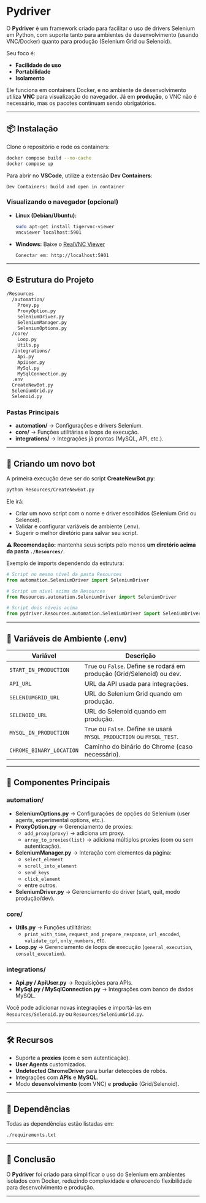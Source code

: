 # Pydriver

O **Pydriver** é um framework criado para facilitar o uso de drivers Selenium em Python, com suporte tanto para ambientes de desenvolvimento (usando VNC/Docker) quanto para produção (Selenium Grid ou Selenoid).

Seu foco é:
- **Facilidade de uso**
- **Portabilidade**
- **Isolamento**

Ele funciona em containers Docker, e no ambiente de desenvolvimento utiliza **VNC** para visualização do navegador. Já em **produção**, o VNC não é necessário, mas os pacotes continuam sendo obrigatórios.

---

## 📦 Instalação

Clone o repositório e rode os containers:

```bash
docker compose build --no-cache
docker compose up
```

Para abrir no **VSCode**, utilize a extensão **Dev Containers**:

```
Dev Containers: build and open in container
```

### Visualizando o navegador (opcional)

- **Linux (Debian/Ubuntu):**
  ```bash
  sudo apt-get install tigervnc-viewer
  vncviewer localhost:5901
  ```

- **Windows:**
  Baixe o [RealVNC Viewer](https://www.realvnc.com/)
  ```
  Conectar em: http://localhost:5901
  ```

---

## ⚙️ Estrutura do Projeto

```bash
/Resources
  /automation/
    Proxy.py
    ProxyOption.py
    SeleniumDriver.py
    SeleniumManager.py
    SeleniumOptions.py
  /core/
    Loop.py
    Utils.py
  /integrations/
    Api.py
    ApiUser.py
    MySql.py
    MySqlConnection.py
  .env
  CreateNewBot.py
  SeleniumGrid.py
  Selenoid.py
```

### Pastas Principais

- **automation/** → Configurações e drivers Selenium.
- **core/** → Funções utilitárias e loops de execução.
- **integrations/** → Integrações já prontas (MySQL, API, etc.).

---

## 🚀 Criando um novo bot

A primeira execução deve ser do script **CreateNewBot.py**:

```bash
python Resources/CreateNewBot.py
```

Ele irá:
- Criar um novo script com o nome e driver escolhidos (Selenium Grid ou Selenoid).
- Validar e configurar variáveis de ambiente (.env).
- Sugerir o melhor diretório para salvar seu script.

⚠️ **Recomendação:** mantenha seus scripts pelo menos **um diretório acima da pasta `./Resources/`**.

Exemplo de imports dependendo da estrutura:
```python
# Script no mesmo nível da pasta Resources
from automation.SeleniumDriver import SeleniumDriver

# Script um nível acima da Resources
from Resources.automation.SeleniumDriver import SeleniumDriver

# Script dois níveis acima
from pydriver.Resources.automation.SeleniumDriver import SeleniumDriver
```

---

## 🔧 Variáveis de Ambiente (.env)

| Variável                | Descrição |
|--------------------------|-----------|
| `START_IN_PRODUCTION`    | `True` ou `False`. Define se rodará em produção (Grid/Selenoid) ou dev. |
| `API_URL`                | URL da API usada para integrações. |
| `SELENIUMGRID_URL`       | URL do Selenium Grid quando em produção. |
| `SELENOID_URL`           | URL do Selenoid quando em produção. |
| `MYSQL_IN_PRODUCTION`    | `True` ou `False`. Define se usará `MYSQL_PRODUCTION` ou `MYSQL_TEST`. |
| `CHROME_BINARY_LOCATION` | Caminho do binário do Chrome (caso necessário). |

---

## 🧩 Componentes Principais

### automation/
- **SeleniumOptions.py** → Configurações de opções do Selenium (user agents, experimental options, etc.).
- **ProxyOption.py** → Gerenciamento de proxies:
  - `add_proxy(proxy)` → adiciona um proxy.
  - `array_to_proxies(list)` → adiciona múltiplos proxies (com ou sem autenticação).
- **SeleniumManager.py** → Interação com elementos da página:
  - `select_element`
  - `scroll_into_element`
  - `send_keys`
  - `click_element`
  - entre outros.
- **SeleniumDriver.py** → Gerenciamento do driver (start, quit, modo produção/dev).

### core/
- **Utils.py** → Funções utilitárias:
  - `print_with_time`, `request_and_prepare_response`, `url_encoded`, `validate_cpf`, `only_numbers`, etc.
- **Loop.py** → Gerenciamento de loops de execução (`general_execution`, `consult_execution`).

### integrations/
- **Api.py / ApiUser.py** → Requisições para APIs.
- **MySql.py / MySqlConnection.py** → Integrações com banco de dados MySQL.

Você pode adicionar novas integrações e importá-las em `Resources/Selenoid.py` ou `Resources/SeleniumGrid.py`.

---

## 🛠️ Recursos

- Suporte a **proxies** (com e sem autenticação).
- **User Agents** customizados.
- **Undetected ChromeDriver** para burlar detecções de robôs.
- Integrações com **APIs** e **MySQL**.
- Modo **desenvolvimento** (com VNC) e **produção** (Grid/Selenoid).

---

## 📄 Dependências

Todas as dependências estão listadas em:
```
./requirements.txt
```

---

## 📌 Conclusão

O **Pydriver** foi criado para simplificar o uso do Selenium em ambientes isolados com Docker, reduzindo complexidade e oferecendo flexibilidade para desenvolvimento e produção.

---